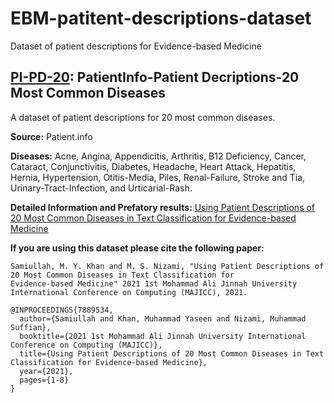 # EBM-patitent-descriptions-dataset
Dataset of patient descriptions for Evidence-based Medicine

## [PI-PD-20](https://github.com/MuhammadYaseenKhan/ebm-patitent-descriptions-dataset/tree/main/PI-PD-20): PatientInfo-Patient Decriptions-20 Most Common Diseases

A dataset of patient descriptions for 20 most common diseases. 

**Source:** Patient.info

**Diseases:** Acne, Angina, Appendicitis, Arthritis, B12 Deficiency, Cancer, Cataract, Conjunctivitis, Diabetes, Headache, Heart Attack, Hepatitis, Hernia, Hypertension, Otitis-Media, Piles, Renal-Failure, Stroke and Tia, Urinary-Tract-Infection, and Urticarial-Rash.

**Detailed Information and Prefatory results:** [Using Patient Descriptions of 20 Most Common Diseases in Text Classification for 
Evidence-based Medicine](https://www.researchgate.net/publication/351956430_Using_Patient_Descriptions_of_20_Most_Common_Diseases_in_Text_Classification_for_Evidence-based_Medicine)

**If you are using this dataset please cite the following paper:** 

```
Samiullah, M. Y. Khan and M. S. Nizami, "Using Patient Descriptions of 20 Most Common Diseases in Text Classification for 
Evidence-based Medicine" 2021 1st Mohammad Ali Jinnah University International Conference on Computing (MAJICC), 2021.
```

```
@INPROCEEDINGS{7889534,  
  author={Samiullah and Khan, Muhammad Yaseen and Nizami, Muhammad Suffian},  
  booktitle={2021 1st Mohammad Ali Jinnah University International Conference on Computing (MAJICC)},   
  title={Using Patient Descriptions of 20 Most Common Diseases in Text Classification for Evidence-based Medicine},
  year={2021}, 
  pages={1-8}
}
```
